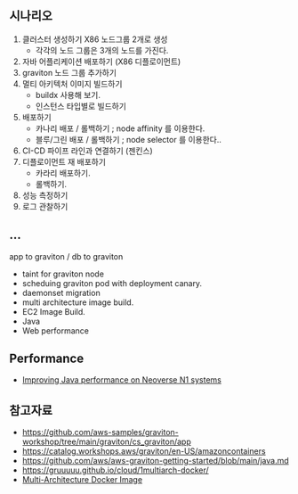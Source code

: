 ## 시나리오 ##

1. 클러스터 생성하기 X86 노드그룹 2개로 생성
   - 각각의 노드 그룹은 3개의 노드를 가진다.
2. 자바 어플리케이션 배포하기 (X86 디플로이먼트)
3. graviton 노드 그룹 추가하기
4. 멀티 아키텍처 이미지 빌드하기
    - buildx 사용해 보기.
    - 인스턴스 타입별로 빌드하기
5. 배포하기
    - 카나리 배포 / 롤백하기 ; node affinity 를 이용한다.     
    - 블루/그린 배포 / 롤백하기 ; node selector 를 이용한다..
6. CI-CD 파이프 라인과 연결하기 (젠킨스)
7. 디플로이먼트 재 배포하기
   - 카라리 배포하기.
   - 롤백하기.
8. 성능 측정하기
9. 로그 관찰하기  


## ... ##

app to graviton / db to graviton

* taint for graviton node
* scheduing graviton pod with deployment canary.
* daemonset migration
* multi architecture image build.
* EC2 Image Build.
* Java
* Web performance



## Performance ##

* [Improving Java performance on Neoverse N1 systems](https://community.arm.com/arm-community-blogs/b/architectures-and-processors-blog/posts/java-performance-on-neoverse-n1)




## 참고자료 ##

* https://github.com/aws-samples/graviton-workshop/tree/main/graviton/cs_graviton/app
* https://catalog.workshops.aws/graviton/en-US/amazoncontainers
* https://github.com/aws/aws-graviton-getting-started/blob/main/java.md
* https://gruuuuu.github.io/cloud/1multiarch-docker/
* [Multi-Architecture Docker Image](https://medium.com/illumination/multi-architecture-docker-image-3637ba05e5eb)
